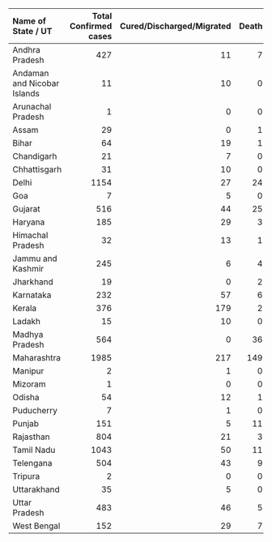 | Name of State / UT          |   Total Confirmed cases |   Cured/Discharged/Migrated |   Death |
|:----------------------------|------------------------:|----------------------------:|--------:|
| Andhra Pradesh              |                     427 |                          11 |       7 |
| Andaman and Nicobar Islands |                      11 |                          10 |       0 |
| Arunachal Pradesh           |                       1 |                           0 |       0 |
| Assam                       |                      29 |                           0 |       1 |
| Bihar                       |                      64 |                          19 |       1 |
| Chandigarh                  |                      21 |                           7 |       0 |
| Chhattisgarh                |                      31 |                          10 |       0 |
| Delhi                       |                    1154 |                          27 |      24 |
| Goa                         |                       7 |                           5 |       0 |
| Gujarat                     |                     516 |                          44 |      25 |
| Haryana                     |                     185 |                          29 |       3 |
| Himachal Pradesh            |                      32 |                          13 |       1 |
| Jammu and Kashmir           |                     245 |                           6 |       4 |
| Jharkhand                   |                      19 |                           0 |       2 |
| Karnataka                   |                     232 |                          57 |       6 |
| Kerala                      |                     376 |                         179 |       2 |
| Ladakh                      |                      15 |                          10 |       0 |
| Madhya Pradesh              |                     564 |                           0 |      36 |
| Maharashtra                 |                    1985 |                         217 |     149 |
| Manipur                     |                       2 |                           1 |       0 |
| Mizoram                     |                       1 |                           0 |       0 |
| Odisha                      |                      54 |                          12 |       1 |
| Puducherry                  |                       7 |                           1 |       0 |
| Punjab                      |                     151 |                           5 |      11 |
| Rajasthan                   |                     804 |                          21 |       3 |
| Tamil Nadu                  |                    1043 |                          50 |      11 |
| Telengana                   |                     504 |                          43 |       9 |
| Tripura                     |                       2 |                           0 |       0 |
| Uttarakhand                 |                      35 |                           5 |       0 |
| Uttar Pradesh               |                     483 |                          46 |       5 |
| West Bengal                 |                     152 |                          29 |       7 |